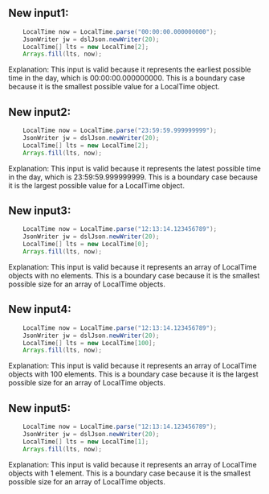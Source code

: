 ## New input1:
```java
    LocalTime now = LocalTime.parse("00:00:00.000000000");
    JsonWriter jw = dslJson.newWriter(20);
    LocalTime[] lts = new LocalTime[2];
    Arrays.fill(lts, now);
```
Explanation: This input is valid because it represents the earliest possible time in the day, which is 00:00:00.000000000. This is a boundary case because it is the smallest possible value for a LocalTime object.

## New input2:
```java
    LocalTime now = LocalTime.parse("23:59:59.999999999");
    JsonWriter jw = dslJson.newWriter(20);
    LocalTime[] lts = new LocalTime[2];
    Arrays.fill(lts, now);
```
Explanation: This input is valid because it represents the latest possible time in the day, which is 23:59:59.999999999. This is a boundary case because it is the largest possible value for a LocalTime object.

## New input3:
```java
    LocalTime now = LocalTime.parse("12:13:14.123456789");
    JsonWriter jw = dslJson.newWriter(20);
    LocalTime[] lts = new LocalTime[0];
    Arrays.fill(lts, now);
```
Explanation: This input is valid because it represents an array of LocalTime objects with no elements. This is a boundary case because it is the smallest possible size for an array of LocalTime objects.

## New input4:
```java
    LocalTime now = LocalTime.parse("12:13:14.123456789");
    JsonWriter jw = dslJson.newWriter(20);
    LocalTime[] lts = new LocalTime[100];
    Arrays.fill(lts, now);
```
Explanation: This input is valid because it represents an array of LocalTime objects with 100 elements. This is a boundary case because it is the largest possible size for an array of LocalTime objects.

## New input5:
```java
    LocalTime now = LocalTime.parse("12:13:14.123456789");
    JsonWriter jw = dslJson.newWriter(20);
    LocalTime[] lts = new LocalTime[1];
    Arrays.fill(lts, now);
```
Explanation: This input is valid because it represents an array of LocalTime objects with 1 element. This is a boundary case because it is the smallest possible size for an array of LocalTime objects.
